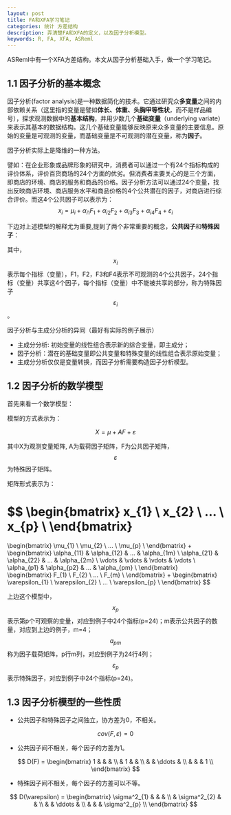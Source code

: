 ```yaml
---
layout: post
title: FA和XFA学习笔记
categories: 统计 方差结构
description: 弄清楚FA和XFA的定义，以及因子分析模型。
keywords: R, FA, XFA, ASReml
---
```


ASReml中有一个XFA方差结构。本文从因子分析基础入手，做一个学习笔记。



## 1.1 因子分析的基本概念
因子分析(factor analysis)是一种数据简化的技术。它通过研究众**多变量**之间的内部依赖关系（这里指的变量是譬如**体长、体重、头胸甲等性状**，而不是样品编号），探求观测数据中的**基本结构**，并用少数几个**基础变量**（underlying variate）来表示其基本的数据结构。这几个基础变量能够反映原来众多变量的主要信息。原始的变量是可观测的变量，而基础变量是不可观测的潜在变量，称为**因子**。

因子分析实际上是降维的一种方法。

譬如：在企业形象或品牌形象的研究中，消费者可以通过一个有24个指标构成的评价体系，评价百货商场的24个方面的优劣。但消费者主要关心的是三个方面，即商店的环境、商店的服务和商品的价格。因子分析方法可以通过24个变量，找出反映商店环境、商店服务水平和商品价格的4个公共潜在的因子，对商店进行综合评价。而这4个公共因子可以表示为：
$$
x_{i}=\mu_{i}+\alpha_{i1}F_{1}+\alpha_{i2}F_{2}+\alpha_{i3}F_{3}+\alpha_{i4}F_{4}+\varepsilon_{i}
$$

下边对上述模型的解释尤为重要,提到了两个非常重要的概念，**公共因子**和**特殊因子**：

其中，$$x_{i}$$表示每个指标（变量），F1，F2，F3和F4表示不可观测的4个公共因子，24个指标（变量）共享这4个因子，每个指标（变量）中不能被共享的部分，称为特殊因子$$\varepsilon_{i}$$。

因子分析与主成分分析的异同（最好有实际的例子展示）

* 主成分分析: 初始变量的线性组合表示新的综合变量，即主成分；
* 因子分析：潜在的基础变量即公共变量和特殊变量的线性组合表示原始变量；
* 主成分分析仅仅是变量转换，而因子分析需要构造因子分析模型。

## 1.2 因子分析的数学模型

首先来看一个数学模型：

模型的方式表示为：

$$
X = \mu + AF + \varepsilon
$$

其中X为观测变量矩阵, A为载荷因子矩阵，F为公共因子矩阵，$$\varepsilon$$为特殊因子矩阵。

矩阵形式表示为：

$$
\begin{bmatrix}
x_{1} \\ 
x_{2} \\ 
...   \\
x_{p} \\ 
\end{bmatrix} 
= 
\begin{bmatrix}
\mu_{1} \\ 
\mu_{2} \\ 
...     \\
\mu_{p} \\ 
\end{bmatrix}
+
\begin{bmatrix}
\alpha_{11} & \alpha_{12} & ... & \alpha_{1m} \\ 
\alpha_{21} & \alpha_{22} & ... & \alpha_{2m} \\ 
\vdots      & \vdots      & \vdots & \vdots   \\ 
\alpha_{p1} & \alpha_{p2} & ... & \alpha_{pm} \\ 
\end{bmatrix}
\begin{bmatrix}
F_{1} \\ 
F_{2} \\ 
...   \\
F_{m} \\ 
\end{bmatrix}
+
\begin{bmatrix}
\varepsilon_{1} \\ 
\varepsilon_{2} \\ 
...     \\
\varepsilon_{p} \\ 
\end{bmatrix}
$$

上边这个模型中，$$x_{p}$$表示第p个可观察的变量，对应到例子中24个指标(p=24)；m表示公共因子的数量，对应到上边的例子，m=4；$$a_{pm}$$称为因子载荷矩阵，p行m列，对应到例子为24行4列；$$\varepsilon_{p}$$表示特殊因子，对应到例子中24个指标(p=24)。

## 1.3 因子分析模型的一些性质

* 公共因子和特殊因子之间独立，协方差为0，不相关。

$$ cov(F,\varepsilon) = 0 $$
* 公共因子间不相关，每个因子的方差为1。

$$
D(F) = 
\begin{bmatrix}
1 &   &   &   \\ 
  & 1 &   &   \\ 
  &   & \ddots &   \\ 
  &   &   & 1 \\ 
\end{bmatrix}
$$

* 特殊因子间不相关，每个因子的方差可以不等。

$$
D(\varepsilon) = 
\begin{bmatrix}
\sigma^2_{1} &   &   &   \\ 
  & \sigma^2_{2} &   &   \\ 
  &   & \ddots &   \\ 
  &   &   & \sigma^2_{p} \\ 
\end{bmatrix}
$$

  